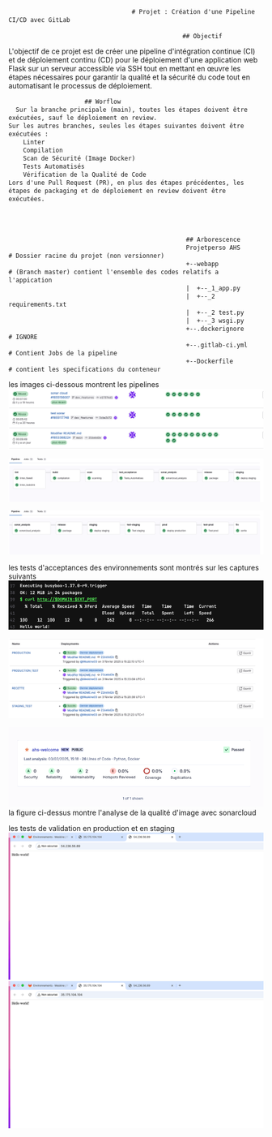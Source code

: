                                       # Projet : Création d'une Pipeline CI/CD avec GitLab

                                                    ## Objectif
L'objectif de ce projet est de créer une pipeline d'intégration continue (CI) et de déploiement continu (CD) pour le déploiement d'une application web Flask sur un serveur accessible via SSH tout en mettant en œuvre les étapes nécessaires pour garantir la qualité et la sécurité du code tout en automatisant le processus de déploiement.
                                                      
						 ## Worflow 
      Sur la branche principale (main), toutes les étapes doivent être exécutées, sauf le déploiement en review.
    Sur les autres branches, seules les étapes suivantes doivent être exécutées :
        Linter
        Compilation
        Scan de Sécurité (Image Docker)
        Tests Automatisés
        Vérification de la Qualité de Code
    Lors d'une Pull Request (PR), en plus des étapes précédentes, les étapes de packaging et de déploiement en review doivent être exécutées.




                                                     ## Arborescence 
                                                     Projetperso AHS               # Dossier racine du projet (non versionner)
                                                     +--webapp                    # (Branch master) contient l'ensemble des codes relatifs a l'appication
                                                     |  +--_1_app.py               
                                                     |  +--_2 requirements.txt     
                                                     |  +--_2 test.py                              
                                                     |  +--_3 wsgi.py                             
                                                     +--.dockerignore              # IGNORE
                                                     +--.gitlab-ci.yml              # Contient Jobs de la pipeline 
                                                     +--Dockerfile                # contient les specifications du conteneur

	   
les images ci-dessous montrent les pipelines 
![Cover](https://github.com/Hamadou9203/mini-projet-ahs/blob/main/img/%20pipeline1.png)

![Cover](https://github.com/Hamadou9203/mini-projet-ahs/blob/main/img/pipeline2.png)

![Cover](https://github.com/Hamadou9203/mini-projet-ahs/blob/main/img/pipeline3.png)

les tests d'acceptances des environnements sont montrés sur les captures suivants 
![Cover](https://github.com/Hamadou9203/mini-projet-ahs/blob/main/img/test1.png)

![Cover](https://github.com/Hamadou9203/mini-projet-ahs/blob/main/img/env1.png)

![Cover](https://github.com/Hamadou9203/mini-projet-ahs/blob/main/img/sonar.png)             
la figure ci-dessus montre l'analyse de la qualité d'image avec sonarcloud

les tests de validation en production et en staging 
![Cover](https://github.com/Hamadou9203/mini-projet-ahs/blob/main/img/test-prod.png)               
![Cover](https://github.com/Hamadou9203/mini-projet-ahs/blob/main/img/test-staging.png)  
												
						                          
